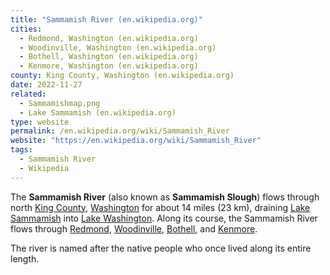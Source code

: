 ```yaml
---
title: "Sammamish River (en.wikipedia.org)"
cities:
  - Redmond, Washington (en.wikipedia.org)
  - Woodinville, Washington (en.wikipedia.org)
  - Bothell, Washington (en.wikipedia.org)
  - Kenmore, Washington (en.wikipedia.org)
county: King County, Washington (en.wikipedia.org)
date: 2022-11-27
related:
  - Sammamishmap.png
  - Lake Sammamish (en.wikipedia.org)
type: website
permalink: /en.wikipedia.org/wiki/Sammamish_River
website: "https://en.wikipedia.org/wiki/Sammamish_River"
tags:
  - Sammamish River
  - Wikipedia
---
```

The **Sammamish River** (also known as **Sammamish Slough**) flows through north [King County](/en.wikipedia.org/wiki/King_County,_Washington), [Washington](/en.wikipedia.org/wiki/Washington_(state)) for about 14 miles (23 km), draining [Lake Sammamish](/en.wikipedia.org/wiki/Lake_Sammamish) into [Lake Washington](/en.wikipedia.org/wiki/Lake_Washington). Along its course, the Sammamish River flows through [Redmond](/en.wikipedia.org/wiki/Redmond,_Washington), [Woodinville](/en.wikipedia.org/wiki/Woodinville,_Washington), [Bothell](/en.wikipedia.org/wiki/Bothell,_Washington), and [Kenmore](/en.wikipedia.org/wiki/Kenmore,_Washington).

The river is named after the native people who once lived along its entire length.